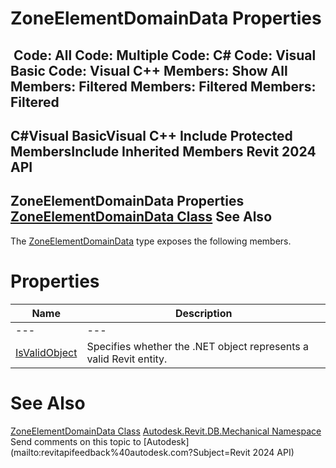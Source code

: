 # ZoneElementDomainData Properties

﻿
 Code: All Code: Multiple Code: C# Code: Visual Basic Code: Visual C++  Members: Show All Members: Filtered Members: Filtered Members: Filtered   
---  
C#Visual BasicVisual C++
Include Protected MembersInclude Inherited Members
Revit 2024 API  
---  
ZoneElementDomainData Properties  
[ZoneElementDomainData Class](4fd427fa-088d-0fd9-4046-2f8f82f8b1e2.md "ZoneElementDomainData Class") See Also  
---  
The [ZoneElementDomainData](4fd427fa-088d-0fd9-4046-2f8f82f8b1e2.md "ZoneElementDomainData Class") type exposes the following members.
# Properties
| Name | Description |
| --- | --- |
| --- | --- | --- |
| [IsValidObject](48e0d8e9-5086-a3c9-10f2-0f22df50d878.md "IsValidObject Property") | Specifies whether the .NET object represents a valid Revit entity. |

# See Also
[ZoneElementDomainData Class](4fd427fa-088d-0fd9-4046-2f8f82f8b1e2.md "ZoneElementDomainData Class")
[Autodesk.Revit.DB.Mechanical Namespace](0eafd899-5912-56fd-94b1-d286156e26fc.md "Autodesk.Revit.DB.Mechanical Namespace")
Send comments on this topic to [Autodesk](mailto:revitapifeedback%40autodesk.com?Subject=Revit 2024 API)
